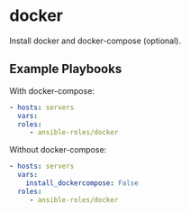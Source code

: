 docker
=========

Install docker and docker-compose (optional).

Example Playbooks
-----------------

With docker-compose:
```yaml
- hosts: servers
  vars:
  roles:
     - ansible-roles/docker
```

Without docker-compose:
```yaml
- hosts: servers
  vars:
    install_dockercompose: False
  roles:
     - ansible-roles/docker
```
